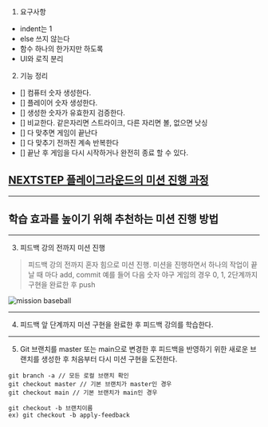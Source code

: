 1. 요구사항
- indent는 1
- else 쓰지 않는다
- 함수 하나의 한가지만 하도록
- UI와 로직 분리

2. 기능 정리
- [] 컴퓨터 숫자 생성한다.
- [] 플레이어 숫자 생성한다.
- [] 생성한 숫자가 유효한지 검증한다.
- [] 비교한다. 같은자리면 스트라이크, 다른 자리면 볼, 없으면 낫싱
- [] 다 맞추면 게임이 끝난다
- [] 다 맞추기 전까진 계속 반복한다
- [] 끝난 후 게임을 다시 시작하거나 완전히 종료 할 수 있다.

## [NEXTSTEP 플레이그라운드의 미션 진행 과정](https://github.com/next-step/nextstep-docs/blob/master/playground/README.md)

---
## 학습 효과를 높이기 위해 추천하는 미션 진행 방법

---
3. 피드백 강의 전까지 미션 진행 
> 피드백 강의 전까지 혼자 힘으로 미션 진행. 미션을 진행하면서 하나의 작업이 끝날 때 마다 add, commit
> 예를 들어 다음 숫자 야구 게임의 경우 0, 1, 2단계까지 구현을 완료한 후 push

![mission baseball](https://raw.githubusercontent.com/next-step/nextstep-docs/master/playground/images/mission_baseball.png)

---
4. 피드백 앞 단계까지 미션 구현을 완료한 후 피드백 강의를 학습한다.

---
5. Git 브랜치를 master 또는 main으로 변경한 후 피드백을 반영하기 위한 새로운 브랜치를 생성한 후 처음부터 다시 미션 구현을 도전한다.

```
git branch -a // 모든 로컬 브랜치 확인
git checkout master // 기본 브랜치가 master인 경우
git checkout main // 기본 브랜치가 main인 경우

git checkout -b 브랜치이름
ex) git checkout -b apply-feedback
```
